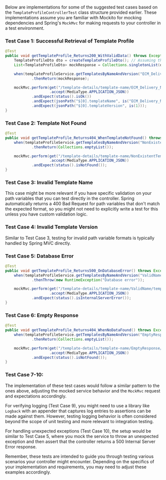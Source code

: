 Below are implementations for some of the suggested test cases based on the `TemplateProfileControllerTest` class structure provided earlier. These implementations assume you are familiar with Mockito for mocking dependencies and Spring's `MockMvc` for making requests to your controller in a test environment.

### Test Case 1: Successful Retrieval of Template Profile

```java
@Test
public void getTemplateProfile_Returns200_WithValidData() throws Exception {
    TemplateProfileDto dto = createTemplateProfileDto(); // Assuming this method sets up a valid DTO as shown earlier
    List<TemplateProfileDto> mockResponse = Collections.singletonList(dto);

    when(templateProfileService.getTemplatesByNameAndVersion("ECM_Delivery_NewBrnd", 1))
            .thenReturn(mockResponse);

    mockMvc.perform(get("/template-details/template-name/ECM_Delivery_NewBrnd/template-version/1")
                    .accept(MediaType.APPLICATION_JSON))
            .andExpect(status().isOk())
            .andExpect(jsonPath("$[0].templateName", is("ECM_Delivery_NewBrnd")))
            .andExpect(jsonPath("$[0].templateVersion", is(1)));
}
```

### Test Case 2: Template Not Found

```java
@Test
public void getTemplateProfile_Returns404_WhenTemplateNotFound() throws Exception {
    when(templateProfileService.getTemplatesByNameAndVersion("NonExistentTemplate", 1))
            .thenReturn(Collections.emptyList());

    mockMvc.perform(get("/template-details/template-name/NonExistentTemplate/template-version/1")
                    .accept(MediaType.APPLICATION_JSON))
            .andExpect(status().isNotFound());
}
```

### Test Case 3: Invalid Template Name

This case might be more relevant if you have specific validation on your path variables that you can test directly in the controller. Spring automatically returns a 400 Bad Request for path variables that don't match the expected format, so you might not need to explicitly write a test for this unless you have custom validation logic.

### Test Case 4: Invalid Template Version

Similar to Test Case 3, testing for invalid path variable formats is typically handled by Spring MVC directly.

### Test Case 5: Database Error

```java
@Test
public void getTemplateProfile_Returns500_OnDatabaseError() throws Exception {
    when(templateProfileService.getTemplatesByNameAndVersion("ValidName", 1))
            .thenThrow(new RuntimeException("Database error"));

    mockMvc.perform(get("/template-details/template-name/ValidName/template-version/1")
                    .accept(MediaType.APPLICATION_JSON))
            .andExpect(status().isInternalServerError());
}
```

### Test Case 6: Empty Response

```java
@Test
public void getTemplateProfile_Returns404_WhenNoDataFound() throws Exception {
    when(templateProfileService.getTemplatesByNameAndVersion("EmptyResponse", 1))
            .thenReturn(Collections.emptyList());

    mockMvc.perform(get("/template-details/template-name/EmptyResponse/template-version/1")
                    .accept(MediaType.APPLICATION_JSON))
            .andExpect(status().isNotFound());
}
```

### Test Case 7-10:

The implementation of these test cases would follow a similar pattern to the ones above, adjusting the mocked service behavior and the `MockMvc` request and expectations accordingly. 

For verifying logging (Test Case 9), you might need to use a library like `Logback` with an appender that captures log entries to assertions can be made against them. However, testing logging behavior is often considered beyond the scope of unit testing and more relevant to integration testing.

For handling unexpected exceptions (Test Case 10), the setup would be similar to Test Case 5, where you mock the service to throw an unexpected exception and then assert that the controller returns a 500 Internal Server Error response.

Remember, these tests are intended to guide you through testing various scenarios your controller might encounter. Depending on the specifics of your implementation and requirements, you may need to adjust these examples accordingly.
